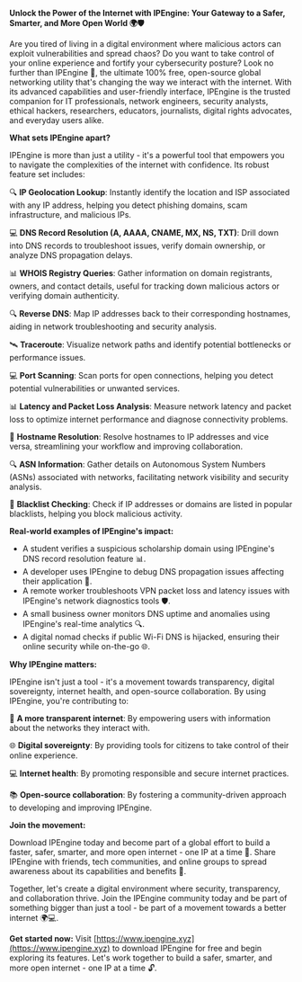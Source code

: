 **Unlock the Power of the Internet with IPEngine: Your Gateway to a Safer, Smarter, and More Open World 🌍🛡️**

Are you tired of living in a digital environment where malicious actors can exploit vulnerabilities and spread chaos? Do you want to take control of your online experience and fortify your cybersecurity posture? Look no further than IPEngine 📡, the ultimate 100% free, open-source global networking utility that's changing the way we interact with the internet. With its advanced capabilities and user-friendly interface, IPEngine is the trusted companion for IT professionals, network engineers, security analysts, ethical hackers, researchers, educators, journalists, digital rights advocates, and everyday users alike.

**What sets IPEngine apart?**

IPEngine is more than just a utility - it's a powerful tool that empowers you to navigate the complexities of the internet with confidence. Its robust feature set includes:

🔍 **IP Geolocation Lookup**: Instantly identify the location and ISP associated with any IP address, helping you detect phishing domains, scam infrastructure, and malicious IPs.

💻 **DNS Record Resolution (A, AAAA, CNAME, MX, NS, TXT)**: Drill down into DNS records to troubleshoot issues, verify domain ownership, or analyze DNS propagation delays.

📊 **WHOIS Registry Queries**: Gather information on domain registrants, owners, and contact details, useful for tracking down malicious actors or verifying domain authenticity.

🔍 **Reverse DNS**: Map IP addresses back to their corresponding hostnames, aiding in network troubleshooting and security analysis.

🛰️ **Traceroute**: Visualize network paths and identify potential bottlenecks or performance issues.

💻 **Port Scanning**: Scan ports for open connections, helping you detect potential vulnerabilities or unwanted services.

📊 **Latency and Packet Loss Analysis**: Measure network latency and packet loss to optimize internet performance and diagnose connectivity problems.

👀 **Hostname Resolution**: Resolve hostnames to IP addresses and vice versa, streamlining your workflow and improving collaboration.

🔍 **ASN Information**: Gather details on Autonomous System Numbers (ASNs) associated with networks, facilitating network visibility and security analysis.

🚨 **Blacklist Checking**: Check if IP addresses or domains are listed in popular blacklists, helping you block malicious activity.

**Real-world examples of IPEngine's impact:**

* A student verifies a suspicious scholarship domain using IPEngine's DNS record resolution feature 📊.
* A developer uses IPEngine to debug DNS propagation issues affecting their application 🚀.
* A remote worker troubleshoots VPN packet loss and latency issues with IPEngine's network diagnostics tools 🛡️.
* A small business owner monitors DNS uptime and anomalies using IPEngine's real-time analytics 🔍.
* A digital nomad checks if public Wi-Fi DNS is hijacked, ensuring their online security while on-the-go 🌐.

**Why IPEngine matters:**

IPEngine isn't just a tool - it's a movement towards transparency, digital sovereignty, internet health, and open-source collaboration. By using IPEngine, you're contributing to:

🤝 **A more transparent internet**: By empowering users with information about the networks they interact with.

🌐 **Digital sovereignty**: By providing tools for citizens to take control of their online experience.

💻 **Internet health**: By promoting responsible and secure internet practices.

📚 **Open-source collaboration**: By fostering a community-driven approach to developing and improving IPEngine.

**Join the movement:**

Download IPEngine today and become part of a global effort to build a faster, safer, smarter, and more open internet - one IP at a time 🚀. Share IPEngine with friends, tech communities, and online groups to spread awareness about its capabilities and benefits 🔗.

Together, let's create a digital environment where security, transparency, and collaboration thrive. Join the IPEngine community today and be part of something bigger than just a tool - be part of a movement towards a better internet 🌍💻.

**Get started now:** Visit [https://www.ipengine.xyz](https://www.ipengine.xyz) to download IPEngine for free and begin exploring its features. Let's work together to build a safer, smarter, and more open internet - one IP at a time 🔓.